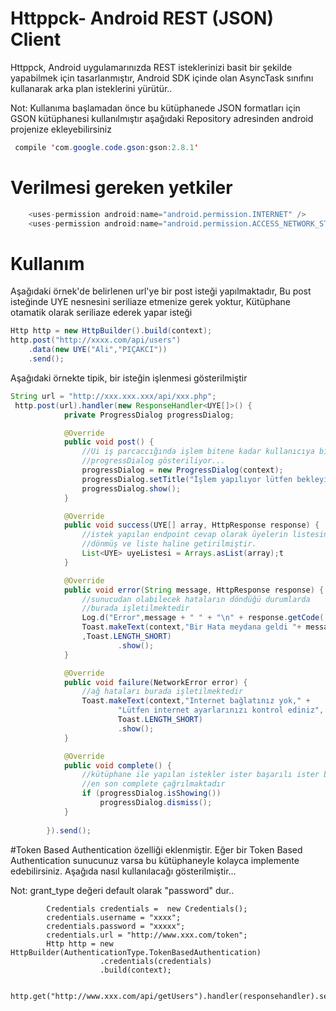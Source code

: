 # Httppck- Android REST (JSON) Client 
Httppck, Android uygulamarınızda REST isteklerinizi basit bir şekilde yapabilmek için  tasarlanmıştır, Android SDK içinde olan AsyncTask sınıfını kullanarak arka plan isteklerini yürütür..

Not: Kullanıma başlamadan önce bu kütüphanede JSON formatları için GSON kütüphanesi kullanılmıştır aşağıdaki Repository adresinden android projenize ekleyebilirsiniz

```java
 compile 'com.google.code.gson:gson:2.8.1'
```

# Verilmesi gereken yetkiler
```java
    <uses-permission android:name="android.permission.INTERNET" />
    <uses-permission android:name="android.permission.ACCESS_NETWORK_STATE" />
```  

# Kullanım
Aşağıdaki örnek'de belirlenen url'ye bir post isteği yapılmaktadır, Bu post isteğinde UYE nesnesini seriliaze etmenize gerek yoktur, Kütüphane otamatik olarak seriliaze ederek yapar isteği

```java
Http http = new HttpBuilder().build(context);
http.post("http://xxxx.com/api/users")
    .data(new UYE("Ali","PIÇAKCI"))
    .send();
```

Aşağıdaki örnekte tipik, bir isteğin  işlenmesi gösterilmiştir

```java
String url = "http://xxx.xxx.xxx/api/xxx.php";
 http.post(url).handler(new ResponseHandler<UYE[]>() {
            private ProgressDialog progressDialog;

            @Override
            public void post() {
                //Ui iş parcaccığında işlem bitene kadar kullanıcıya bir 
                //progressDialog gösteriliyor...
                progressDialog = new ProgressDialog(context);
                progressDialog.setTitle("İşlem yapılıyor lütfen bekleyiniz");
                progressDialog.show();
            }

            @Override
            public void success(UYE[] array, HttpResponse response) {
                //istek yapılan endpoint cevap olarak üyelerin listesini
                //dönmüş ve liste haline getirilmiştir.
                List<UYE> uyeListesi = Arrays.asList(array);t
            }

            @Override
            public void error(String message, HttpResponse response) {
                //sunucudan olabilecek hataların döndüğü durumlarda
                //burada işletilmektedir
                Log.d("Error",message + " " + "\n" + response.getCode());
                Toast.makeText(context,"Bir Hata meydana geldi "+ message
                ,Toast.LENGTH_SHORT)
                        .show();
            }

            @Override
            public void failure(NetworkError error) {
                //ağ hataları burada işletilmektedir
                Toast.makeText(context,"Internet bağlatınız yok," +
                        "Lütfen internet ayarlarınızı kontrol ediniz",
                        Toast.LENGTH_SHORT)
                        .show();
            }

            @Override
            public void complete() {
                //kütüphane ile yapılan istekler ister başarılı ister başarsız olsun 
                //en son complete çağrılmaktadır
                if (progressDialog.isShowing())
                    progressDialog.dismiss();
            }
           
        }).send();
```
#Token Based Authentication özelliği eklenmiştir.
Eğer bir Token Based Authentication  sunucunuz varsa bu kütüphaneyle kolayca implemente edebilirsiniz. Aşağıda nasıl kullanılacağı gösterilmiştir...

Not: grant_type değeri default olarak "password" dur..

```jav
        Credentials credentials =  new Credentials();
        credentials.username = "xxxx";
        credentials.password = "xxxxx";
        credentials.url = "http://www.xxx.com/token";
        Http http = new HttpBuilder(AuthenticationType.TokenBasedAuthentication)
                    .credentials(credentials)
                    .build(context);

        http.get("http://www.xxx.com/api/getUsers").handler(responsehandler).send()

```  
